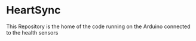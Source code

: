 # HeartSync
This Repository is the home of the code running on the Arduino connected to the health sensors
